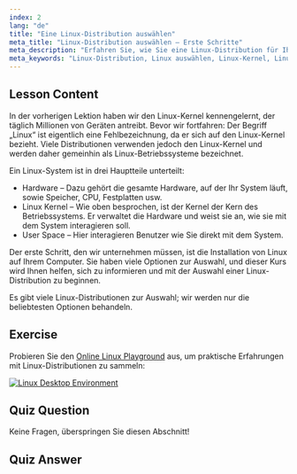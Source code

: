 ```yaml
---
index: 2
lang: "de"
title: "Eine Linux-Distribution auswählen"
meta_title: "Linux-Distribution auswählen – Erste Schritte"
meta_description: "Erfahren Sie, wie Sie eine Linux-Distribution für Ihre Bedürfnisse auswählen. Entdecken Sie beliebte Optionen und verstehen Sie Kernel, Hardware und User Space. Beginnen Sie Ihre Linux-Reise!"
meta_keywords: "Linux-Distribution, Linux auswählen, Linux-Kernel, Linux für Anfänger, Linux-Anleitung, Linux installieren, Linux-Tutorial"
---
```


## Lesson Content

In der vorherigen Lektion haben wir den Linux-Kernel kennengelernt, der täglich Millionen von Geräten antreibt. Bevor wir fortfahren: Der Begriff „Linux“ ist eigentlich eine Fehlbezeichnung, da er sich auf den Linux-Kernel bezieht. Viele Distributionen verwenden jedoch den Linux-Kernel und werden daher gemeinhin als Linux-Betriebssysteme bezeichnet.

Ein Linux-System ist in drei Hauptteile unterteilt:

- Hardware – Dazu gehört die gesamte Hardware, auf der Ihr System läuft, sowie Speicher, CPU, Festplatten usw.
- Linux Kernel – Wie oben besprochen, ist der Kernel der Kern des Betriebssystems. Er verwaltet die Hardware und weist sie an, wie sie mit dem System interagieren soll.
- User Space – Hier interagieren Benutzer wie Sie direkt mit dem System.

Der erste Schritt, den wir unternehmen müssen, ist die Installation von Linux auf Ihrem Computer. Sie haben viele Optionen zur Auswahl, und dieser Kurs wird Ihnen helfen, sich zu informieren und mit der Auswahl einer Linux-Distribution zu beginnen.

Es gibt viele Linux-Distributionen zur Auswahl; wir werden nur die beliebtesten Optionen behandeln.

## Exercise

Probieren Sie den [Online Linux Playground](https://labex.io/tutorials/linux-online-linux-playground-372915) aus, um praktische Erfahrungen mit Linux-Distributionen zu sammeln:

[![Linux Desktop Environment](https://tutorial-screenshot.getvm.io/env-desktop.webp)](https://labex.io/tutorials/linux-online-linux-playground-372915)

## Quiz Question

Keine Fragen, überspringen Sie diesen Abschnitt!

## Quiz Answer
